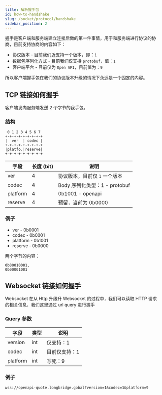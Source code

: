 ```yaml
---
title: 解析握手包
id: how-to-handshake
slug: /socket/protocol/handshake
sidebar_position: 2
---
```


握手是客户端和服务端建立连接后做的第一件事情，用于和服务端进行协议的协商，目前支持协商的内容如下：

- 协议版本 - 目前我们近支持一个版本，即：`1`
- 数据包序列化方式 - 目前我们仅支持 `protobuf`，值：`1`
- 客户端平台 - 目前仅为 `Open API`，目前值为：`9`

所以客户端握手包在我们的协议版本升级的情况下永远是一个固定的内容。

## TCP 链接如何握手

客户端发向服务端发送 2 个字节的我手包。

### 结构

```
 0 1 2 3 4 5 6 7
+-+-+-+-+-+-+-+-+
|  ver  | codec |
+-+-+-+-+-+-+-+-+
|platfo.|reserve|
+-+-+-+-+-+-+-+-+
```

| 字段     | 长度 (bit) | 说明                          |
| -------- | ---------- | ----------------------------- |
| ver      | 4          | 协议版本，目前仅 `1` 一个版本 |
| codec    | 4          | Body 序列化类型：1 - protobuf |
| platform | 4          | 0b1001 - openapi              |
| reserve  | 4          | 预留，当前为 0b0000           |

### 例子

- ver - 0b0001
- codec - 0b0001
- platform - 0b1001
- reserve - 0b0000

两个字节的内容：

```
0b00010001,
0b00001001
```

## Websocket 链接如何握手

Websocket 在从 Http 升级升 Websocket 的过程中，我们可以读取 HTTP 请求的相关信息，我们这里通过 url query 进行握手

### Query 参数

| 字段     | 类型 | 说明          |
| -------- | ---- | ------------- |
| version  | int  | 仅支持：1     |
| codec    | int  | 目前仅支持：1 |
| platform | int  | 写死：9       |

### 例子

```
wss://openapi-quote.longbridge.gobal?version=1&codec=1&platform=9
```
